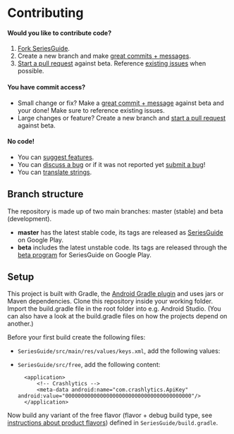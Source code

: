 Contributing
============

#### Would you like to contribute code?

1. [Fork SeriesGuide][11].
2. Create a new branch and make [great commits + messages][10].
3. [Start a pull request][6] against beta. Reference [existing issues][7] when possible.

#### You have commit access?

* Small change or fix? Make a [great commit + message][10] against beta and your done! Make sure to reference existing issues.
* Large changes or feature? Create a new branch and [start a pull request][6] against beta.

#### No code!
* You can [suggest features][9].
* You can [discuss a bug][7] or if it was not reported yet [submit a bug][8]!
* You can [translate strings][4].

Branch structure
----------------

The repository is made up of two main branches: master (stable) and beta (development).

* **master** has the latest stable code, its tags are released as [SeriesGuide][1] on Google Play.
* **beta** includes the latest unstable code. Its tags are released through the [beta program][2] for SeriesGuide on Google Play.

Setup
-----

This project is built with Gradle, the [Android Gradle plugin][3] and uses jars or Maven dependencies. Clone this repository inside your working folder. Import the build.gradle file in the root folder into e.g. Android Studio. (You can also have a look at the build.gradle files on how the projects depend on another.)

Before your first build create the following files:

* `SeriesGuide/src/main/res/values/keys.xml`, add the following values:

    <resources>
        <string name="getglue_client_id"></string>
        <string name="getglue_client_secret"></string>
        <string name="tvdb_apikey"></string>
        <string name="tmdb_apikey"></string>
        <string name="trakt_apikey"></string>
        <string name="key_a"></string>
        <string name="key_b"></string>
        <string name="key_c"></string>
        <string name="key_d"></string>
    </resources>

* `SeriesGuide/src/free`, add the following content:

    <manifest xmlns:android="http://schemas.android.com/apk/res/android"
        package="com.battlelancer.seriesguide">

        <application>
            <!-- Crashlytics -->
            <meta-data android:name="com.crashlytics.ApiKey" android:value="0000000000000000000000000000000000000000"/>
        </application>

    </manifest>

Now build any variant of the free flavor (flavor + debug build type, see [instructions about product flavors][5]) defined in `SeriesGuide/build.gradle`.

 [1]: https://play.google.com/store/apps/details?id=com.battlelancer.seriesguide
 [2]: https://github.com/UweTrottmann/SeriesGuide/wiki/Beta
 [3]: http://tools.android.com/tech-docs/new-build-system/user-guide
 [4]: http://crowdin.net/project/seriesguide-translations
 [5]: http://tools.android.com/tech-docs/new-build-system/user-guide#TOC-Product-flavors
 [6]: https://github.com/UweTrottmann/SeriesGuide/compare
 [7]: https://github.com/UweTrottmann/SeriesGuide/issues
 [8]: https://github.com/UweTrottmann/SeriesGuide/issues/new
 [9]: https://seriesguide.uservoice.com/forums/189742-general
 [10]: http://robots.thoughtbot.com/post/48933156625/5-useful-tips-for-a-better-commit-message
 [11]: https://github.com/UweTrottmann/SeriesGuide/fork